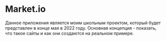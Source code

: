# Market.io

Данное приложения является моим школьным проектом,
который будет представлен в конце мая в 2022 году.
Основная концепция - показать, что такое сайты и
как они создаются на реальном примере.
